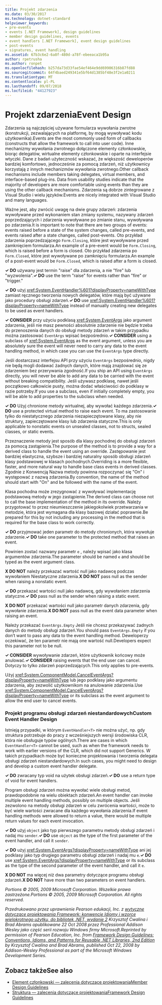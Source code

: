 ```yaml
---
title: Projekt zdarzenia
ms.date: 03/30/2017
ms.technology: dotnet-standard
helpviewer_keywords:
- pre-events
- events [.NET Framework], design guidelines
- member design guidelines, events
- event handlers [.NET Framework], event design guidelines
- post-events
- signatures, event handling
ms.assetid: 67b3c6e2-6a8f-480d-a78f-ebeeaca1b95a
author: rpetrusha
ms.author: ronpet
ms.openlocfilehash: b257da73d33fae54ef464e9dd69906316b87fd88
ms.sourcegitcommit: 64f4baed249341e5bf64d1385bf48e3f2e1a0211
ms.translationtype: MT
ms.contentlocale: pl-PL
ms.lasthandoff: 09/07/2018
ms.locfileid: "44127923"
---
```

# <a name="event-design"></a><span data-ttu-id="185a1-102">Projekt zdarzenia</span><span class="sxs-lookup"><span data-stu-id="185a1-102">Event Design</span></span>
<span data-ttu-id="185a1-103">Zdarzenia są najczęściej używane formularza wywołania zwrotne (konstrukcji, zezwalających na platformę, by mogą wywoływać kodu użytkownika).</span><span class="sxs-lookup"><span data-stu-id="185a1-103">Events are the most commonly used form of callbacks (constructs that allow the framework to call into user code).</span></span> <span data-ttu-id="185a1-104">Inne mechanizmy wywołania zwrotnego dołączone elementy członkowskie, biorąc delegatów, wirtualne elementy członkowskie i oparte na interfejsie wtyczki. Dane z badań użyteczność wskazać, że większość deweloperów bardziej komfortowo, jednocześnie za pomocą zdarzeń, niż użytkownicy korzystają z innych mechanizmów wywołania zwrotnego.</span><span class="sxs-lookup"><span data-stu-id="185a1-104">Other callback mechanisms include members taking delegates, virtual members, and interface-based plug-ins. Data from usability studies indicate that the majority of developers are more comfortable using events than they are using the other callback mechanisms.</span></span> <span data-ttu-id="185a1-105">Zdarzenia są dobrze zintegrowane z Visual Studio i wielu języków.</span><span class="sxs-lookup"><span data-stu-id="185a1-105">Events are nicely integrated with Visual Studio and many languages.</span></span>  
  
 <span data-ttu-id="185a1-106">Ważne jest, aby zwrócić uwagę na dwie grupy zdarzeń: zdarzenia wywoływane przed wykonaniem stan zmiany systemu, nazywany zdarzeń poprzedzających i zdarzenia wywoływane po zmianie stanu, wywoływana po zdarzenia.</span><span class="sxs-lookup"><span data-stu-id="185a1-106">It is important to note that there are two groups of events: events raised before a state of the system changes, called pre-events, and events raised after a state changes, called post-events.</span></span> <span data-ttu-id="185a1-107">Oto przykład zdarzenia poprzedzającego `Form.Closing`, które jest wywoływane przed zamknięciem formularza.</span><span class="sxs-lookup"><span data-stu-id="185a1-107">An example of a pre-event would be `Form.Closing`, which is raised before a form is closed.</span></span> <span data-ttu-id="185a1-108">Oto przykład zdarzenia po `Form.Closed`, które jest wywoływane po zamknięciu formularza.</span><span class="sxs-lookup"><span data-stu-id="185a1-108">An example of a post-event would be `Form.Closed`, which is raised after a form is closed.</span></span>  
  
 <span data-ttu-id="185a1-109">**✓ DO** używany jest termin "raise" dla zdarzenia, a nie "fire" lub "wyzwolenia".</span><span class="sxs-lookup"><span data-stu-id="185a1-109">**✓ DO** use the term "raise" for events rather than "fire" or "trigger."</span></span>  
  
 <span data-ttu-id="185a1-110">**✓ DO** użyj <xref:System.EventHandler%601?displayProperty=nameWithType> zamiast ręcznego tworzenia nowych delegatów, które mają być używane jako procedury obsługi zdarzeń.</span><span class="sxs-lookup"><span data-stu-id="185a1-110">**✓ DO** use <xref:System.EventHandler%601?displayProperty=nameWithType> instead of manually creating new delegates to be used as event handlers.</span></span>  
  
 <span data-ttu-id="185a1-111">**✓ CONSIDER** przy użyciu podklasą <xref:System.EventArgs> jako argument zdarzenia, jeśli nie masz pewności absolutnie zdarzenie nie będzie trzeba do przenoszenia danych do obsługi metody zdarzeń w takim przypadku można zastosować `EventArgs` wpisać bezpośrednio.</span><span class="sxs-lookup"><span data-stu-id="185a1-111">**✓ CONSIDER** using a subclass of <xref:System.EventArgs> as the event argument, unless you are absolutely sure the event will never need to carry any data to the event handling method, in which case you can use the `EventArgs` type directly.</span></span>  
  
 <span data-ttu-id="185a1-112">Jeśli dostarczasz interfejsu API przy użyciu `EventArgs` bezpośrednio, nigdy nie będą mogli dodawać żadnych danych, które mają znajdować się ze zdarzeniem bez przerywania zgodność.</span><span class="sxs-lookup"><span data-stu-id="185a1-112">If you ship an API using `EventArgs` directly, you will never be able to add any data to be carried with the event without breaking compatibility.</span></span> <span data-ttu-id="185a1-113">Jeśli używasz podklasę, nawet jeśli początkowo całkowicie pusty, można dodać właściwości do podklasy w razie potrzeby.</span><span class="sxs-lookup"><span data-stu-id="185a1-113">If you use a subclass, even if initially completely empty, you will be able to add properties to the subclass when needed.</span></span>  
  
 <span data-ttu-id="185a1-114">**✓ DO** Użyj chronione metody wirtualnej, aby wywołać każdego zdarzenia.</span><span class="sxs-lookup"><span data-stu-id="185a1-114">**✓ DO** use a protected virtual method to raise each event.</span></span> <span data-ttu-id="185a1-115">To ma zastosowanie tylko do niestatycznego zdarzenia niezapieczętowane klasy, aby nie struktury, zapieczętowane klasy lub zdarzenia statyczne.</span><span class="sxs-lookup"><span data-stu-id="185a1-115">This is only applicable to nonstatic events on unsealed classes, not to structs, sealed classes, or static events.</span></span>  
  
 <span data-ttu-id="185a1-116">Przeznaczenie metody jest sposób dla klasy pochodnej do obsługi zdarzeń za pomocą zastąpienia.</span><span class="sxs-lookup"><span data-stu-id="185a1-116">The purpose of the method is to provide a way for a derived class to handle the event using an override.</span></span> <span data-ttu-id="185a1-117">Zastępowanie jest bardziej elastyczna, szybsze i bardziej naturalny sposób obsługi zdarzeń klasy podstawowej w klasach pochodnych.</span><span class="sxs-lookup"><span data-stu-id="185a1-117">Overriding is a more flexible, faster, and more natural way to handle base class events in derived classes.</span></span> <span data-ttu-id="185a1-118">Zgodnie z Konwencją Nazwa metody powinna rozpoczynać się "On" i występować z nazwą zdarzenia.</span><span class="sxs-lookup"><span data-stu-id="185a1-118">By convention, the name of the method should start with "On" and be followed with the name of the event.</span></span>  
  
 <span data-ttu-id="185a1-119">Klasa pochodna może zrezygnować z wywoływać implementację podstawową metody w jego zastąpienie.</span><span class="sxs-lookup"><span data-stu-id="185a1-119">The derived class can choose not to call the base implementation of the method in its override.</span></span> <span data-ttu-id="185a1-120">Należy przygotować to przez nieumieszczenie jakiegokolwiek przetwarzania w metodzie, która jest wymagana dla klasy bazowej działać poprawnie.</span><span class="sxs-lookup"><span data-stu-id="185a1-120">Be prepared for this by not including any processing in the method that is required for the base class to work correctly.</span></span>  
  
 <span data-ttu-id="185a1-121">**✓ DO** przyjmować jeden parametr do metody chronionych, która wywołuje zdarzenie.</span><span class="sxs-lookup"><span data-stu-id="185a1-121">**✓ DO** take one parameter to the protected method that raises an event.</span></span>  
  
 <span data-ttu-id="185a1-122">Powinien zostać nazwany parametr `e` , należy wpisać jako klasa argumentów zdarzenia.</span><span class="sxs-lookup"><span data-stu-id="185a1-122">The parameter should be named `e` and should be typed as the event argument class.</span></span>  
  
 <span data-ttu-id="185a1-123">**X DO NOT** należy przekazać wartość null jako nadawcę podczas wywołaniem Niestatyczne zdarzenia.</span><span class="sxs-lookup"><span data-stu-id="185a1-123">**X DO NOT** pass null as the sender when raising a nonstatic event.</span></span>  
  
 <span data-ttu-id="185a1-124">**✓ DO** przekazać wartości null jako nadawcę, gdy wywołaniem zdarzenia statyczne.</span><span class="sxs-lookup"><span data-stu-id="185a1-124">**✓ DO** pass null as the sender when raising a static event.</span></span>  
  
 <span data-ttu-id="185a1-125">**X DO NOT** przekazać wartości null jako parametr danych zdarzenia, gdy wywołanie zdarzenia.</span><span class="sxs-lookup"><span data-stu-id="185a1-125">**X DO NOT** pass null as the event data parameter when raising an event.</span></span>  
  
 <span data-ttu-id="185a1-126">Należy przekazać `EventArgs.Empty` Jeśli nie chcesz przekazywać żadnych danych do metody obsługi zdarzeń.</span><span class="sxs-lookup"><span data-stu-id="185a1-126">You should pass `EventArgs.Empty` if you don’t want to pass any data to the event handling method.</span></span> <span data-ttu-id="185a1-127">Deweloperzy oczekiwać, że ten parametr nie mają one wartość null.</span><span class="sxs-lookup"><span data-stu-id="185a1-127">Developers expect this parameter not to be null.</span></span>  
  
 <span data-ttu-id="185a1-128">**✓ CONSIDER** wywoływanie zdarzeń, które użytkownik końcowy może anulować.</span><span class="sxs-lookup"><span data-stu-id="185a1-128">**✓ CONSIDER** raising events that the end user can cancel.</span></span> <span data-ttu-id="185a1-129">Dotyczy to tylko zdarzeń poprzedzających.</span><span class="sxs-lookup"><span data-stu-id="185a1-129">This only applies to pre-events.</span></span>  
  
 <span data-ttu-id="185a1-130">Użyj <xref:System.ComponentModel.CancelEventArgs?displayProperty=nameWithType> lub jego podklasy jako argumentu zdarzenia, aby zezwolić użytkownikom na anulowanie zdarzenia.</span><span class="sxs-lookup"><span data-stu-id="185a1-130">Use <xref:System.ComponentModel.CancelEventArgs?displayProperty=nameWithType> or its subclass as the event argument to allow the end user to cancel events.</span></span>  
  
### <a name="custom-event-handler-design"></a><span data-ttu-id="185a1-131">Projekt programu obsługi zdarzeń niestandardowych</span><span class="sxs-lookup"><span data-stu-id="185a1-131">Custom Event Handler Design</span></span>  
 <span data-ttu-id="185a1-132">Istnieją przypadki, w którym `EventHandler<T>` nie można użyć, np. gdy struktura potrzebuje do pracy z wcześniejszych wersji środowiska CLR, która nie obsługuje typów ogólnych.</span><span class="sxs-lookup"><span data-stu-id="185a1-132">There are cases in which `EventHandler<T>` cannot be used, such as when the framework needs to work with earlier versions of the CLR, which did not support Generics.</span></span> <span data-ttu-id="185a1-133">W takich przypadkach może być konieczne projektowania i tworzenia delegata obsługi zdarzeń niestandardowych.</span><span class="sxs-lookup"><span data-stu-id="185a1-133">In such cases, you might need to design and develop a custom event handler delegate.</span></span>  
  
 <span data-ttu-id="185a1-134">**✓ DO** zwracany typ void na użytek obsługi zdarzeń.</span><span class="sxs-lookup"><span data-stu-id="185a1-134">**✓ DO** use a return type of void for event handlers.</span></span>  
  
 <span data-ttu-id="185a1-135">Program obsługi zdarzeń można wywołać wiele obsługi metod, prawdopodobnie na wielu obiektach zdarzeń.</span><span class="sxs-lookup"><span data-stu-id="185a1-135">An event handler can invoke multiple event handling methods, possibly on multiple objects.</span></span> <span data-ttu-id="185a1-136">Jeśli zezwolono na metody obsługi zdarzeń w celu zwrócenia wartości, może to być wiele wartości zwracane dla każdego wywołania zdarzenia.</span><span class="sxs-lookup"><span data-stu-id="185a1-136">If event handling methods were allowed to return a value, there would be multiple return values for each event invocation.</span></span>  
  
 <span data-ttu-id="185a1-137">**✓ DO** użyj `object` jako typ pierwszego parametru metody obsługi zdarzeń i nadaj mu `sender`.</span><span class="sxs-lookup"><span data-stu-id="185a1-137">**✓ DO** use `object` as the type of the first parameter of the event handler, and call it `sender`.</span></span>  
  
 <span data-ttu-id="185a1-138">**✓ DO** użyj <xref:System.EventArgs?displayProperty=nameWithType> ani jej podklasy jako typ drugiego parametru obsługi zdarzeń i nadaj mu `e`.</span><span class="sxs-lookup"><span data-stu-id="185a1-138">**✓ DO** use <xref:System.EventArgs?displayProperty=nameWithType> or its subclass as the type of the second parameter of the event handler, and call it `e`.</span></span>  
  
 <span data-ttu-id="185a1-139">**X DO NOT** ma więcej niż dwa parametry dotyczące programu obsługi zdarzeń.</span><span class="sxs-lookup"><span data-stu-id="185a1-139">**X DO NOT** have more than two parameters on event handlers.</span></span>  
  
 <span data-ttu-id="185a1-140">*Portions © 2005, 2009 Microsoft Corporation. Wszelkie prawa zastrzeżone.*</span><span class="sxs-lookup"><span data-stu-id="185a1-140">*Portions © 2005, 2009 Microsoft Corporation. All rights reserved.*</span></span>  
  
 <span data-ttu-id="185a1-141">*Przedrukowano przez uprawnienie Pearson edukacji, Inc. z [wytyczne dotyczące projektowania Framework: konwencje Idiomy i wzorce wielokrotnego użytku, do bibliotek .NET, wydanie 2](https://www.informit.com/store/framework-design-guidelines-conventions-idioms-and-9780321545619) Krzysztof Cwalina i Brad Abrams opublikowane 22 Oct 2008 przez Professional Addison Wesley jako część serii rozwoju Windows firmy Microsoft.*</span><span class="sxs-lookup"><span data-stu-id="185a1-141">*Reprinted by permission of Pearson Education, Inc. from [Framework Design Guidelines: Conventions, Idioms, and Patterns for Reusable .NET Libraries, 2nd Edition](https://www.informit.com/store/framework-design-guidelines-conventions-idioms-and-9780321545619) by Krzysztof Cwalina and Brad Abrams, published Oct 22, 2008 by Addison-Wesley Professional as part of the Microsoft Windows Development Series.*</span></span>  
  
## <a name="see-also"></a><span data-ttu-id="185a1-142">Zobacz także</span><span class="sxs-lookup"><span data-stu-id="185a1-142">See also</span></span>

- [<span data-ttu-id="185a1-143">Element członkowski — zalecenia dotyczące projektowania</span><span class="sxs-lookup"><span data-stu-id="185a1-143">Member Design Guidelines</span></span>](../../../docs/standard/design-guidelines/member.md)  
- [<span data-ttu-id="185a1-144">Struktura — zalecenia dotyczące projektowania</span><span class="sxs-lookup"><span data-stu-id="185a1-144">Framework Design Guidelines</span></span>](../../../docs/standard/design-guidelines/index.md)
